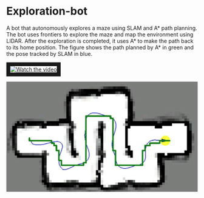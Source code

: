 # Exploration-bot
A bot that autonomously explores a maze using SLAM and A* path planning. The bot uses frontiers to explore the maze and map the environment using LIDAR. After the exploration is completed, it uses A* to make the path back to its home position. The figure shows the path planned by A* in green and the pose tracked by SLAM in blue. 

<a href="http://www.youtube.com/watch?feature=player_embedded&v=Ix8HPOaqvUw" target="_blank">
 <img src="https://img.youtube.com/vi/Ix8HPOaqvUw/0.jpg" alt="Watch the video" width="480" height="360" border="10" />
</a>


![alt text](https://github.com/rahulagrawal048/Exploration-bot/blob/main/images/astar.png?raw=true)


